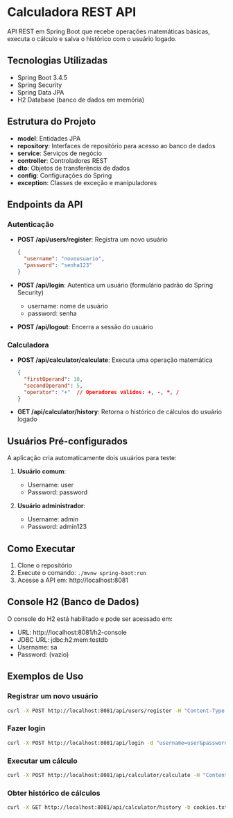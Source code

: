# Calculadora REST API

API REST em Spring Boot que recebe operações matemáticas básicas, executa o cálculo e salva o histórico com o usuário logado.

## Tecnologias Utilizadas

- Spring Boot 3.4.5
- Spring Security
- Spring Data JPA
- H2 Database (banco de dados em memória)

## Estrutura do Projeto

- **model**: Entidades JPA
- **repository**: Interfaces de repositório para acesso ao banco de dados
- **service**: Serviços de negócio
- **controller**: Controladores REST
- **dto**: Objetos de transferência de dados
- **config**: Configurações do Spring
- **exception**: Classes de exceção e manipuladores

## Endpoints da API

### Autenticação

- **POST /api/users/register**: Registra um novo usuário
  ```json
  {
    "username": "novousuario",
    "password": "senha123"
  }
  ```

- **POST /api/login**: Autentica um usuário (formulário padrão do Spring Security)
  - username: nome de usuário
  - password: senha

- **POST /api/logout**: Encerra a sessão do usuário

### Calculadora

- **POST /api/calculator/calculate**: Executa uma operação matemática
  ```json
  {
    "firstOperand": 10,
    "secondOperand": 5,
    "operator": "+"  // Operadores válidos: +, -, *, /
  }
  ```

- **GET /api/calculator/history**: Retorna o histórico de cálculos do usuário logado

## Usuários Pré-configurados

A aplicação cria automaticamente dois usuários para teste:

1. **Usuário comum**:
   - Username: user
   - Password: password

2. **Usuário administrador**:
   - Username: admin
   - Password: admin123

## Como Executar

1. Clone o repositório
2. Execute o comando: `./mvnw spring-boot:run`
3. Acesse a API em: http://localhost:8081

## Console H2 (Banco de Dados)

O console do H2 está habilitado e pode ser acessado em:
- URL: http://localhost:8081/h2-console
- JDBC URL: jdbc:h2:mem:testdb
- Username: sa
- Password: (vazio)

## Exemplos de Uso

### Registrar um novo usuário
```bash
curl -X POST http://localhost:8081/api/users/register -H "Content-Type: application/json" -d '{"username":"novousuario","password":"senha123"}'
```

### Fazer login
```bash
curl -X POST http://localhost:8081/api/login -d "username=user&password=password" -c cookies.txt
```

### Executar um cálculo
```bash
curl -X POST http://localhost:8081/api/calculator/calculate -H "Content-Type: application/json" -d '{"firstOperand":10,"secondOperand":5,"operator":"+"}' -b cookies.txt
```

### Obter histórico de cálculos
```bash
curl -X GET http://localhost:8081/api/calculator/history -b cookies.txt
